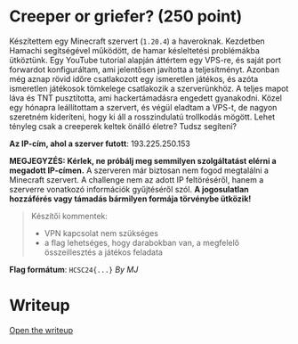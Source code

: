 # Creeper or griefer? (250 point)
Készítettem egy Minecraft szervert (`1.20.4`) a haveroknak. Kezdetben Hamachi segítségével működött, de hamar késleltetési problémákba ütköztünk. Egy YouTube tutorial alapján áttértem egy VPS-re, és saját port forwardot konfiguráltam, ami jelentősen javította a teljesítményt. Azonban még aznap rövid időre csatlakozott egy ismeretlen játékos, és azóta ismeretlen játékosok tömkelege csatlakozik a szerverünkhöz. A teljes mapot láva és TNT pusztította, ami hackertámadásra engedett gyanakodni. Közel egy hónapra leállítottam a szervert, és végül eladtam a VPS-t, de nagyon szeretném kideríteni, hogy ki áll a rosszindulatú trollkodás mögött. Lehet tényleg csak a creeperek keltek önálló életre? Tudsz segíteni?

**Az IP-cím, ahol a szerver futott**: 193.225.250.153

**MEGJEGYZÉS: Kérlek, ne próbálj meg semmilyen szolgáltatást elérni a megadott IP-címen.** A szerveren már biztosan nem fogod megtalálni a Minecraft szervert. A challenge nem az adott IP feltöréséről, hanem a szerverre vonatkozó információk gyűjtéséről szól. **A jogosulatlan hozzáférés vagy támadás bármilyen formája törvénybe ütközik!**

> Készítői kommentek:
> - VPN kapcsolat nem szükséges
> - a flag lehetséges, hogy darabokban van, a megfelelő összeillesztés a játékos feladata

**Flag formátum**: `HCSC24{...}`
*By MJ*

# Writeup
[Open the writeup](WRITEUP.md)